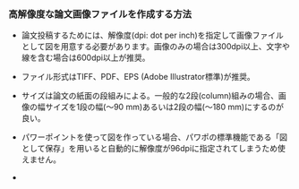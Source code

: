 ### 高解像度な論文画像ファイルを作成する方法
- 論文投稿するためには、解像度(dpi: dot per inch)を指定して画像ファイルとして図を用意する必要があります。画像のみの場合は300dpi以上、文字や線を含む場合は600dpi以上が推奨。
- ファイル形式はTIFF、PDF、EPS (Adobe Illustrator標準)が推奨。
- サイズは論文の紙面の段組みによる。一般的な2段(column)組みの場合、画像の幅サイズを1段の幅(～90 mm)あるいは2段の幅(～180 mm)にするのが良い。


- パワーポイントを使って図を作っている場合、パワポの標準機能である「図として保存」を用いると自動的に解像度が96dpiに指定されてしまうため使えません。
- 

